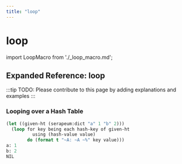 ```yaml
---
title: "loop"
---
```


# loop

import LoopMacro from './_loop_macro.md';

<LoopMacro />

## Expanded Reference: loop

:::tip
TODO: Please contribute to this page by adding explanations and examples
:::

### Looping over a Hash Table
```lisp
(let ((given-ht (serapeum:dict "a" 1 "b" 2)))
  (loop for key being each hash-key of given-ht
          using (hash-value value)
        do (format t "~A: ~A ~%" key value)))
a: 1 
b: 2 
NIL
```
